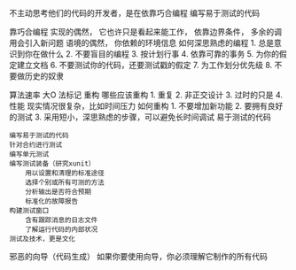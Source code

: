 不主动思考他们的代码的开发者，是在依靠巧合编程
编写易于测试的代码

靠巧合编程
    实现的偶然， 它也许只是看起来能工作， 依靠边界条件， 多余的调用会引入新问题
    语境的偶然， 你依赖的环境信息
    如何深思熟虑的编程
        1. 总是意识到你在做什么
        2. 不要盲目的编程
        3. 按计划行事
        4. 依靠可靠的事务
        5. 为你的假定建立文档
        6. 不要测试你的代码，还要测试戳的假定
        7. 为工作划分优先级
        8. 不要做历史的奴隶
   
算法速率
    大O  法标记
重构
    哪些应该重构
        1. 重复
        2. 非正交设计
        3. 过时的只是
        4. 性能
    现实情况很复杂，比如时间压力
    如何重构
        1. 不要增加新功能
        2. 要拥有良好的测试
        3. 采用短小，深思熟虑的步骤，可以避免长时间调试
易于测试的代码

    编写易于测试的代码
    针对合约进行测试
    编写单元测试
    编写测试装备（研究xunit）
        用以设置和清理的标准途径
        选择个别或所有可测的方法
        分析输出是否符合预期
        标准化的故障报告
    构建测试窗口
        含有跟踪消息的日志文件
        了解运行代码的内部状况
    测试及技术，更是文化

邪恶的向导（代码生成）
    如果你要使用向导，你必须理解它制作的所有代码